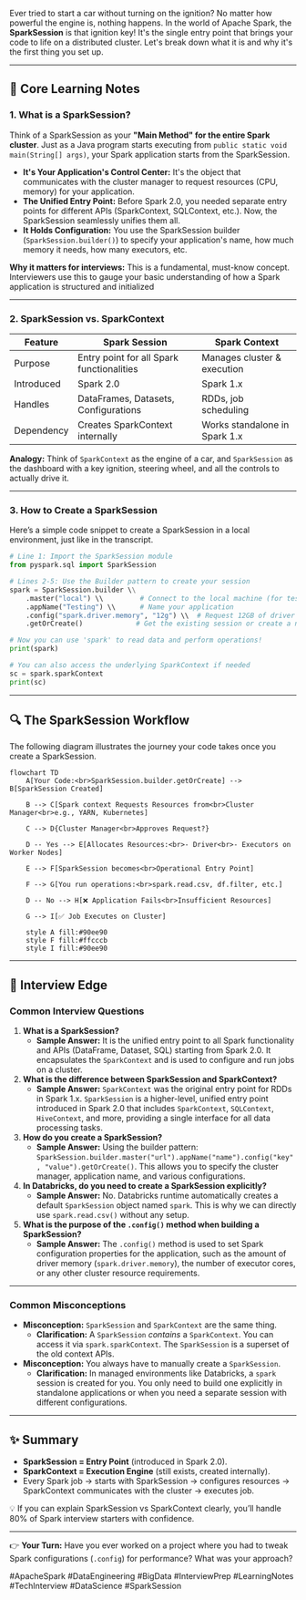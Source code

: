  Ever tried to start a car without turning on the ignition? No matter how powerful the engine is, nothing happens. In the world of Apache Spark, the **SparkSession** is that ignition key! It's the single entry point that brings your code to life on a distributed cluster. Let's break down what it is and why it's the first thing you set up.

---

## 🧠 Core Learning Notes

### 1. What is a SparkSession?

Think of a SparkSession as your **"Main Method" for the entire Spark cluster**. Just as a Java program starts executing from `public static void main(String[] args)`, your Spark application starts from the SparkSession.

- **It's Your Application's Control Center:** It's the object that communicates with the cluster manager to request resources (CPU, memory) for your application.
- **The Unified Entry Point:** Before Spark 2.0, you needed separate entry points for different APIs (SparkContext, SQLContext, etc.). Now, the SparkSession seamlessly unifies them all.
- **It Holds Configuration:** You use the SparkSession builder (`SparkSession.builder()`) to specify your application's name, how much memory it needs, how many executors, etc.

**Why it matters for interviews:** This is a fundamental, must-know concept. Interviewers use this to gauge your basic understanding of how a Spark application is structured and initialized

---

### 2. SparkSession vs. SparkContext

| Feature | Spark Session | Spark Context |
| --- | --- | --- |
| Purpose | Entry point for all Spark functionalities | Manages cluster & execution |
| Introduced | Spark 2.0 | Spark 1.x |
| Handles | DataFrames, Datasets, Configurations | RDDs, job scheduling |
| Dependency | Creates SparkContext internally | Works standalone in Spark 1.x |

**Analogy:** Think of `SparkContext` as the engine of a car, and `SparkSession` as the dashboard with a key ignition, steering wheel, and all the controls to actually drive it.

---

### 3. How to Create a SparkSession

Here’s a simple code snippet to create a SparkSession in a local environment, just like in the transcript.

```python
# Line 1: Import the SparkSession module
from pyspark.sql import SparkSession

# Lines 2-5: Use the Builder pattern to create your session
spark = SparkSession.builder \\
    .master("local") \\         # Connect to the local machine (for testing)
    .appName("Testing") \\      # Name your application
    .config("spark.driver.memory", "12g") \\  # Request 12GB of driver memory
    .getOrCreate()             # Get the existing session or create a new one

# Now you can use 'spark' to read data and perform operations!
print(spark)

# You can also access the underlying SparkContext if needed
sc = spark.sparkContext
print(sc)

```

---

## 🔍 The SparkSession Workflow

The following diagram illustrates the journey your code takes once you create a SparkSession.

```mermaid
flowchart TD
    A[Your Code:<br>SparkSession.builder.getOrCreate] --> B[SparkSession Created]

    B --> C[Spark context Requests Resources from<br>Cluster Manager<br>e.g., YARN, Kubernetes]

    C --> D{Cluster Manager<br>Approves Request?}

    D -- Yes --> E[Allocates Resources:<br>- Driver<br>- Executors on Worker Nodes]

    E --> F[SparkSession becomes<br>Operational Entry Point]

    F --> G[You run operations:<br>spark.read.csv, df.filter, etc.]

    D -- No --> H[❌ Application Fails<br>Insufficient Resources]

    G --> I[✅ Job Executes on Cluster]

    style A fill:#90ee90
    style F fill:#ffcccb
    style I fill:#90ee90

```

---

## 🎯 Interview Edge

### Common Interview Questions

1. **What is a SparkSession?**
    - **Sample Answer:** It is the unified entry point to all Spark functionality and APIs (DataFrame, Dataset, SQL) starting from Spark 2.0. It encapsulates the `SparkContext` and is used to configure and run jobs on a cluster.
2. **What is the difference between SparkSession and SparkContext?**
    - **Sample Answer:** `SparkContext` was the original entry point for RDDs in Spark 1.x. `SparkSession` is a higher-level, unified entry point introduced in Spark 2.0 that includes `SparkContext`, `SQLContext`, `HiveContext`, and more, providing a single interface for all data processing tasks.
3. **How do you create a SparkSession?**
    - **Sample Answer:** Using the builder pattern: `SparkSession.builder.master("url").appName("name").config("key", "value").getOrCreate()`. This allows you to specify the cluster manager, application name, and various configurations.
4. **In Databricks, do you need to create a SparkSession explicitly?**
    - **Sample Answer:** No. Databricks runtime automatically creates a default `SparkSession` object named `spark`. This is why we can directly use `spark.read.csv()` without any setup.
5. **What is the purpose of the `.config()` method when building a SparkSession?**
    - **Sample Answer:** The `.config()` method is used to set Spark configuration properties for the application, such as the amount of driver memory (`spark.driver.memory`), the number of executor cores, or any other cluster resource requirements.

---

### Common Misconceptions

- **Misconception:** `SparkSession` and `SparkContext` are the same thing.
    - **Clarification:** A `SparkSession` *contains* a `SparkContext`. You can access it via `spark.sparkContext`. The `SparkSession` is a superset of the old context APIs.
- **Misconception:** You always have to manually create a `SparkSession`.
    - **Clarification:** In managed environments like Databricks, a `spark` session is created for you. You only need to build one explicitly in standalone applications or when you need a separate session with different configurations.

---

## ✨ Summary

- **SparkSession = Entry Point** (introduced in Spark 2.0).
- **SparkContext = Execution Engine** (still exists, created internally).
- Every Spark job → starts with SparkSession → configures resources → SparkContext communicates with the cluster → executes job.

💡 If you can explain SparkSession vs SparkContext clearly, you’ll handle 80% of Spark interview starters with confidence.

---

👉 **Your Turn:** Have you ever worked on a project where you had to tweak Spark configurations (`.config`) for performance? What was your approach?

#ApacheSpark #DataEngineering #BigData #InterviewPrep #LearningNotes #TechInterview #DataScience #SparkSession